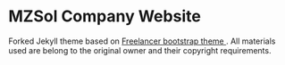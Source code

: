 MZSol Company Website
=========================

Forked Jekyll theme based on [Freelancer bootstrap theme ](http://startbootstrap.com/template-overviews/freelancer/).
All materials used are belong to the original owner and their copyright requirements.